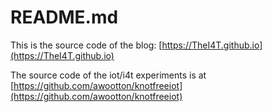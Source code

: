 
# README.md

This is the source code of the blog: [https://TheI4T.github.io](https://TheI4T.github.io)

The source code of the iot/i4t experiments is at [https://github.com/awootton/knotfreeiot](https://github.com/awootton/knotfreeiot)

